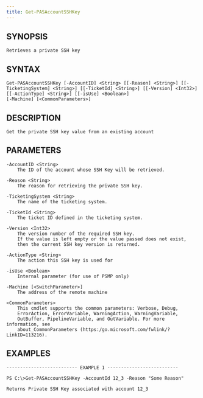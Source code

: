 ```yaml
---
title: Get-PASAccountSSHKey
---
```


## SYNOPSIS

    Retrieves a private SSH key

## SYNTAX

    Get-PASAccountSSHKey [-AccountID] <String> [[-Reason] <String>] [[-TicketingSystem] <String>] [[-TicketId] <String>] [[-Version] <Int32>] [[-ActionType] <String>] [[-isUse] <Boolean>]
    [-Machine] [<CommonParameters>]

## DESCRIPTION

    Get the private SSH key value from an existing account

## PARAMETERS

    -AccountID <String>
        The ID of the account whose SSH Key will be retrieved.

    -Reason <String>
        The reason for retrieving the private SSH key.

    -TicketingSystem <String>
        The name of the ticketing system.

    -TicketId <String>
        The ticket ID defined in the ticketing system.

    -Version <Int32>
        The version number of the required SSH key.
        If the value is left empty or the value passed does not exist,
        then the current SSH key version is returned.

    -ActionType <String>
        The action this SSH key is used for

    -isUse <Boolean>
        Internal parameter (for use of PSMP only)

    -Machine [<SwitchParameter>]
        The address of the remote machine

    <CommonParameters>
        This cmdlet supports the common parameters: Verbose, Debug,
        ErrorAction, ErrorVariable, WarningAction, WarningVariable,
        OutBuffer, PipelineVariable, and OutVariable. For more information, see
        about_CommonParameters (https:/go.microsoft.com/fwlink/?LinkID=113216).

## EXAMPLES

    -------------------------- EXAMPLE 1 --------------------------

    PS C:\>Get-PASAccountSSHKey -AccountId 12_3 -Reason "Some Reason"

    Returns Private SSH Key associated with account 12_3
